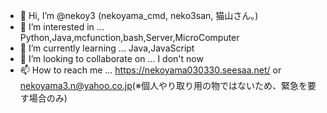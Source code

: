 - 👋 Hi, I’m @nekoy3 (nekoyama_cmd, neko3san, 猫山さん。)
- 👀 I’m interested in ... Python,Java,mcfunction,bash,Server,MicroComputer
- 🌱 I’m currently learning ... Java,JavaScript
- 💞️ I’m looking to collaborate on ... I don't now
- 📫 How to reach me ... https://nekoyama030330.seesaa.net/ or nekoyama3.n@yahoo.co.jp(※個人やり取り用の物ではないため、緊急を要す場合のみ)

<!---
nekoy3/nekoy3 is a ✨ special ✨ repository because its `README.md` (this file) appears on your GitHub profile.
You can click the Preview link to take a look at your changes.
--->
